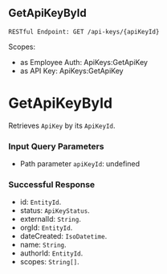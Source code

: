 
## GetApiKeyById
`RESTful Endpoint: GET /api-keys/{apiKeyId}`

Scopes:
 * as Employee Auth: ApiKeys:GetApiKey
 * as API Key: ApiKeys:GetApiKey

# GetApiKeyById

Retrieves `ApiKey` by its `ApiKeyId`.

<!-- ## Notes

The `500 Internal Server Error` with the message `Invalid KeyConditionExpression: An expression attribute value used in expression is not defined; attribute value: :cId` may occur when  -->
### Input Query Parameters
* Path parameter `apiKeyId`: undefined

### Successful Response
* id: `EntityId`. 
* status: `ApiKeyStatus`. 
* externalId: `String`. 
* orgId: `EntityId`. 
* dateCreated: `IsoDatetime`. 
* name: `String`. 
* authorId: `EntityId`. 
* scopes: `String[]`.



